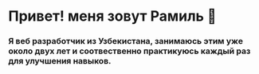 # Привет! меня зовут Рамиль 👋
### Я веб разработчик из Узбекистана, занимаюсь этим уже около двух лет и соотвественно практикуюсь каждый раз для улучшения навыков. 
<!--
**RamRainn/RamRainn** is a ✨ _special_ ✨ repository because its `README.md` (this file) appears on your GitHub profile.

![html](https://img.shields.io/badge/-HTML-FFF?style=for-the-badge&logo=html5)

Here are some ideas to get you started:

- 🔭 I’m currently working on ...
- 🌱 I’m currently learning ...
- 👯 I’m looking to collaborate on ...
- 🤔 I’m looking for help with ...
- 💬 Ask me about ...
- 📫 How to reach me: ...
- 😄 Pronouns: ...
- ⚡ Fun fact: ...
-->
